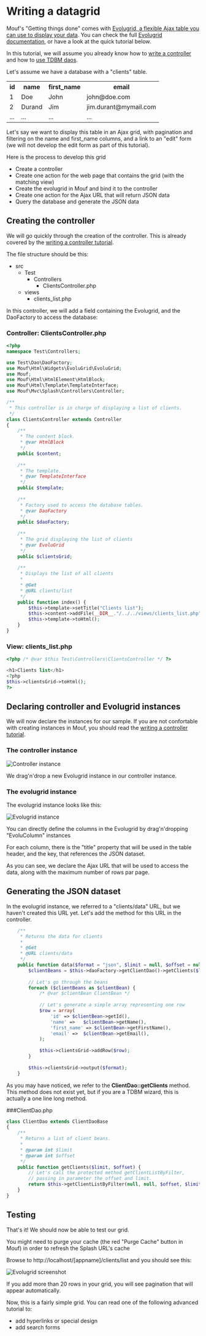 Writing a datagrid
==================

Mouf's "Getting things done" comes with [Evolugrid, a flexible Ajax table you can use to display your data](http://mouf-php.com/packages/mouf/html.widgets.evolugrid).
You can check the full [Evolugrid documentation](http://mouf-php.com/packages/mouf/html.widgets.evolugrid), or have a look at the quick tutorial below.

In this tutorial, we will assume you already know how to [write a controller](writing_a_controller.md) and how to [use TDBM daos](regenerating_daos.md).

Let's assume we have a database with a "clients" table.

<table class="table">
	<tr>
		<th>id</th>
		<th>name</th>
		<th>first_name</th>
		<th>email</th>
	</tr>
	<tr>
		<td>1</td>
		<td>Doe</td>
		<td>John</td>
		<td>john@doe.com</td>
	</tr>
	<tr>
		<td>2</td>
		<td>Durand</td>
		<td>Jim</td>
		<td>jim.durant@mymail.com</td>
	</tr>
	<tr>
		<td>...</td>
		<td>...</td>
		<td>...</td>
		<td>...</td>
	</tr>
</table>

Let's say we want to display this table in an Ajax grid, with pagination and filtering on the name and first_name columns, and a link to an "edit" form (we will not develop the edit form as part of this tutorial).

Here is the process to develop this grid

- Create a controller
- Create one action for the web page that contains the grid (with the matching view)
- Create the evolugrid in Mouf and bind it to the controller
- Create one action for the Ajax URL that will return JSON data
- Query the database and generate the JSON data

Creating the controller
-----------------------

We will go quickly through the creation of the controller. This is already covered by the [writing a controller tutorial](writing_a_controller.md).

The file structure should be this:

- src
	- Test
		- Controllers
			- ClientsController.php
	- views
		- clients_list.php

In this controller, we will add a field containing the Evolugrid, and the DaoFactory to access the database:


### Controller: ClientsController.php
```php
<?php
namespace Test\Controllers;

use Test\Dao\DaoFactory;
use Mouf\Html\Widgets\EvoluGrid\EvoluGrid;
use Mouf;
use Mouf\Html\HtmlElement\HtmlBlock;
use Mouf\Html\Template\TemplateInterface;
use Mouf\Mvc\Splash\Controllers\Controller;

/**
 * This controller is in charge of displaying a list of clients.
 */
class ClientsController extends Controller
{
	/**
	 * The content block.
	 * @var HtmlBlock
	 */
	public $content;
	
	/**
	 * The template.
	 * @var TemplateInterface
	 */
	public $template;
	
	/**
	 * Factory used to access the database tables.
	 * @var DaoFactory
	 */
	public $daoFactory;
	
	/**
	 * The grid displaying the list of clients
	 * @var EvoluGrid
	 */
	public $clientsGrid;
	
	/**
	 * Displays the list of all clients
	 * 
	 * @Get
	 * @URL clients/list
	 */
	public function index() {
		$this->template->setTitle("Clients list");
		$this->content->addFile(__DIR__."/../../views/clients_list.php", $this);
		$this->template->toHtml();
	}
}
```

### View: clients_list.php
```php
<?php /* @var $this Test\Controllers\ClientsController */ ?> 

<h1>Clients list</h1>
<?php
$this->clientsGrid->toHtml();
?>
```

Declaring controller and Evolugrid instances
--------------------------------------------

We will now declare the instances for our sample.
If you are not confortable with creating instances in Mouf, you should read the [writing a controller tutorial](writing_a_controller.md).

### The controller instance

![Controller instance](images/evolugrid_clientscontroller.png)

We drag'n'drop a new Evolugrid instance in our controller instance.

### The evolugrid instance

The evolugrid instance looks like this:

![Evolugrid instance](images/evolugrid_instance.png)

You can directly define the columns in the Evolugrid by drag'n'dropping "EvoluColumn" instances

For each column, there is the "title" property that will be used in the table header, and the key, that references
the JSON dataset.

As you can see, we declare the Ajax URL that will be used to access the data, along with the maximum number of rows par page.

Generating the JSON dataset
---------------------------

In the evolugrid instance, we referred to a "clients/data" URL, but we haven't created this URL yet.
Let's add the method for this URL in the controller.

```php
	/**
	 * Returns the data for clients
	 *
	 * @Get
	 * @URL clients/data
	 */
	public function data($format = "json", $limit = null, $offset = null) {
		$clientBeans = $this->daoFactory->getClientDao()->getClients($limit, $offset);
	
		// Let's go through the beans
		foreach ($clientBeans as $clientBean) {
			/* @var $clientBean ClientBean */
			
			// Let's generate a simple array representing one row
			$row = array(
				'id' =>	$clientBean->getId(),
				'name' =>	$clientBean->getName(),
				'first_name' =>	$clientBean->getFirstName(),
				'email' =>	$clientBean->getEmail(),
			);
			
			$this->clientsGrid->addRow($row);
		}
	
		$this->clientsGrid->output($format);
	}
```

As you may have noticed, we refer to the **ClientDao::getClients** method.
This method does not exist yet, but if you are a TDBM wizard, this is actually a one line long method.

###ClientDao.php
```php
class ClientDao extends ClientDaoBase
{
	/**
	 * Returns a list of client beans.
	 * 
	 * @param int $limit
	 * @param int $offset
	 */
	public function getClients($limit, $offset) {
		// Let's call the protected method getClientListByFilter,
		// passing in parameter the offset and limit.
		return $this->getClientListByFilter(null, null, $offset, $limit);
	}
}
```



Testing
-------

That's it! We should now be able to test our grid.

<div class="alert">You might need to purge your cache (the red "Purge Cache" button in Mouf) in order to refresh the Splash URL's cache</div>

Browse to http://localhost/[appname]/clients/list and you should see this:

![Evolugrid screenshot](images/evolugrid_result.png)

If you add more than 20 rows in your grid, you will see pagination that will appear automatically.

Now, this is a fairly simple grid.
You can read one of the following advanced tutorial to:

- add hyperlinks or special design
- add search forms



 